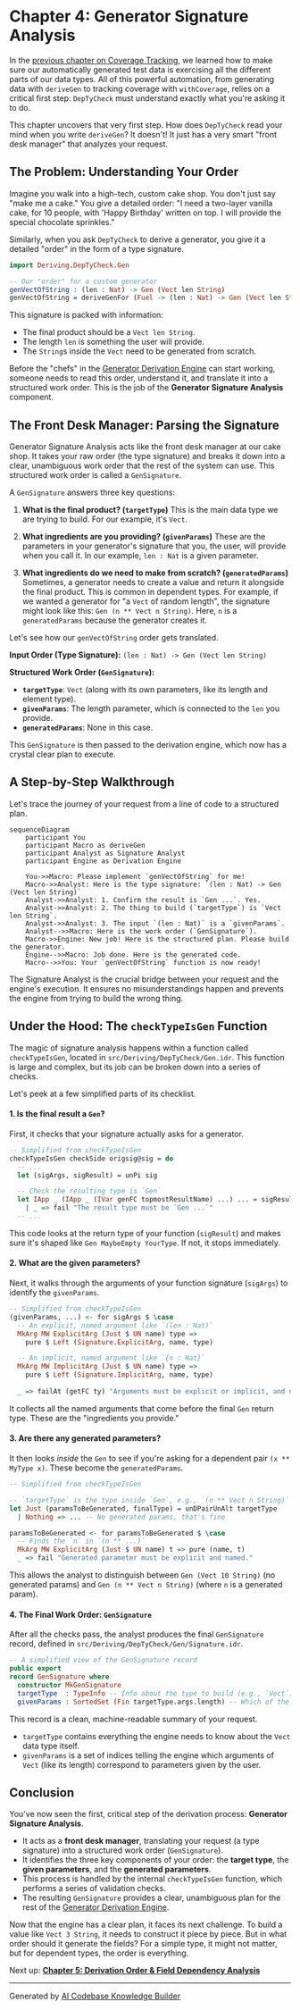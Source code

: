 # Chapter 4: Generator Signature Analysis

In the [previous chapter on Coverage Tracking](03_coverage_tracking_.md), we learned how to make sure our automatically generated test data is exercising all the different parts of our data types. All of this powerful automation, from generating data with `deriveGen` to tracking coverage with `withCoverage`, relies on a critical first step: `DepTyCheck` must understand exactly what you're asking it to do.

This chapter uncovers that very first step. How does `DepTyCheck` read your mind when you write `deriveGen`? It doesn't! It just has a very smart "front desk manager" that analyzes your request.

## The Problem: Understanding Your Order

Imagine you walk into a high-tech, custom cake shop. You don't just say "make me a cake." You give a detailed order: "I need a two-layer vanilla cake, for 10 people, with 'Happy Birthday' written on top. I will provide the special chocolate sprinkles."

Similarly, when you ask `DepTyCheck` to derive a generator, you give it a detailed "order" in the form of a type signature.

```idris
import Deriving.DepTyCheck.Gen

-- Our "order" for a custom generator
genVectOfString : (len : Nat) -> Gen (Vect len String)
genVectOfString = deriveGenFor (Fuel -> (len : Nat) -> Gen (Vect len String))
```
This signature is packed with information:
*   The final product should be a `Vect len String`.
*   The length `len` is something the user will provide.
*   The `String`s inside the `Vect` need to be generated from scratch.

Before the "chefs" in the [Generator Derivation Engine](02_generator_derivation_engine_.md) can start working, someone needs to read this order, understand it, and translate it into a structured work order. This is the job of the **Generator Signature Analysis** component.

## The Front Desk Manager: Parsing the Signature

Generator Signature Analysis acts like the front desk manager at our cake shop. It takes your raw order (the type signature) and breaks it down into a clear, unambiguous work order that the rest of the system can use. This structured work order is called a `GenSignature`.

A `GenSignature` answers three key questions:

1.  **What is the final product? (`targetType`)**
    This is the main data type we are trying to build. For our example, it's `Vect`.

2.  **What ingredients are you providing? (`givenParams`)**
    These are the parameters in your generator's signature that you, the user, will provide when you call it. In our example, `len : Nat` is a given parameter.

3.  **What ingredients do we need to make from scratch? (`generatedParams`)**
    Sometimes, a generator needs to create a value and return it alongside the final product. This is common in dependent types. For example, if we wanted a generator for "a `Vect` of random length", the signature might look like this: `Gen (n ** Vect n String)`. Here, `n` is a `generatedParams` because the generator creates it.

Let's see how our `genVectOfString` order gets translated.

**Input Order (Type Signature):**
`(len : Nat) -> Gen (Vect len String)`

**Structured Work Order (`GenSignature`):**
*   **`targetType`**: `Vect` (along with its own parameters, like its length and element type).
*   **`givenParams`**: The length parameter, which is connected to the `len` you provide.
*   **`generatedParams`**: None in this case.

This `GenSignature` is then passed to the derivation engine, which now has a crystal clear plan to execute.

## A Step-by-Step Walkthrough

Let's trace the journey of your request from a line of code to a structured plan.

```mermaid
sequenceDiagram
    participant You
    participant Macro as deriveGen
    participant Analyst as Signature Analyst
    participant Engine as Derivation Engine

    You->>Macro: Please implement `genVectOfString` for me!
    Macro->>Analyst: Here is the type signature: `(len : Nat) -> Gen (Vect len String)`
    Analyst->>Analyst: 1. Confirm the result is `Gen ...`. Yes.
    Analyst->>Analyst: 2. The thing to build (`targetType`) is `Vect len String`.
    Analyst->>Analyst: 3. The input `(len : Nat)` is a `givenParams`.
    Analyst-->>Macro: Here is the work order (`GenSignature`).
    Macro->>Engine: New job! Here is the structured plan. Please build the generator.
    Engine-->>Macro: Job done. Here is the generated code.
    Macro-->>You: Your `genVectOfString` function is now ready!
```

The Signature Analyst is the crucial bridge between your request and the engine's execution. It ensures no misunderstandings happen and prevents the engine from trying to build the wrong thing.

## Under the Hood: The `checkTypeIsGen` Function

The magic of signature analysis happens within a function called `checkTypeIsGen`, located in `src/Deriving/DepTyCheck/Gen.idr`. This function is large and complex, but its job can be broken down into a series of checks.

Let's peek at a few simplified parts of its checklist.

#### 1. Is the final result a `Gen`?

First, it checks that your signature actually asks for a generator.

```idris
-- Simplified from checkTypeIsGen
checkTypeIsGen checkSide origsig@sig = do
  -- ...
  let (sigArgs, sigResult) = unPi sig

  -- Check the resulting type is `Gen`
  let IApp _ (IApp _ (IVar genFC topmostResultName) ...) ... = sigResult
    | _ => fail "The result type must be `Gen ...`"
  -- ...
```
This code looks at the return type of your function (`sigResult`) and makes sure it's shaped like `Gen MaybeEmpty YourType`. If not, it stops immediately.

#### 2. What are the given parameters?

Next, it walks through the arguments of your function signature (`sigArgs`) to identify the `givenParams`.

```idris
-- Simplified from checkTypeIsGen
(givenParams, ...) <- for sigArgs $ \case
  -- An explicit, named argument like `(len : Nat)`
  MkArg MW ExplicitArg (Just $ UN name) type =>
    pure $ Left (Signature.ExplicitArg, name, type)

  -- An implicit, named argument like `{n : Nat}`
  MkArg MW ImplicitArg (Just $ UN name) type =>
    pure $ Left (Signature.ImplicitArg, name, type)
    
  _ => failAt (getFC ty) "Arguments must be explicit or implicit, and named."
```
It collects all the named arguments that come before the final `Gen` return type. These are the "ingredients you provide."

#### 3. Are there any generated parameters?

It then looks *inside* the `Gen` to see if you're asking for a dependent pair `(x ** MyType x)`. These become the `generatedParams`.

```idris
-- Simplified from checkTypeIsGen

-- `targetType` is the type inside `Gen`, e.g., `(n ** Vect n String)`
let Just (paramsToBeGenerated, finalType) = unDPairUnAlt targetType
  | Nothing => ... -- No generated params, that's fine

paramsToBeGenerated <- for paramsToBeGenerated $ \case
  -- Finds the `n` in `(n ** ...)`
  MkArg MW ExplicitArg (Just $ UN name) t => pure (name, t)
  _ => fail "Generated parameter must be explicit and named."
```
This allows the analyst to distinguish between `Gen (Vect 10 String)` (no generated params) and `Gen (n ** Vect n String)` (where `n` is a generated param).

#### 4. The Final Work Order: `GenSignature`

After all the checks pass, the analyst produces the final `GenSignature` record, defined in `src/Deriving/DepTyCheck/Gen/Signature.idr`.

```idris
-- A simplified view of the GenSignature record
public export
record GenSignature where
  constructor MkGenSignature
  targetType  : TypeInfo -- Info about the type to build (e.g., `Vect`)
  givenParams : SortedSet (Fin targetType.args.length) -- Which of the target's arguments are provided by the user
```
This record is a clean, machine-readable summary of your request.
*   `targetType` contains everything the engine needs to know about the `Vect` data type itself.
*   `givenParams` is a set of indices telling the engine which arguments of `Vect` (like its length) correspond to parameters given by the user.

## Conclusion

You've now seen the first, critical step of the derivation process: **Generator Signature Analysis**.

*   It acts as a **front desk manager**, translating your request (a type signature) into a structured work order (`GenSignature`).
*   It identifies the three key components of your order: the **target type**, the **given parameters**, and the **generated parameters**.
*   This process is handled by the internal `checkTypeIsGen` function, which performs a series of validation checks.
*   The resulting `GenSignature` provides a clear, unambiguous plan for the rest of the [Generator Derivation Engine](02_generator_derivation_engine_.md).

Now that the engine has a clear plan, it faces its next challenge. To build a value like `Vect 3 String`, it needs to construct it piece by piece. But in what order should it generate the fields? For a simple type, it might not matter, but for dependent types, the order is everything.

Next up: **[Chapter 5: Derivation Order & Field Dependency Analysis](05_derivation_order___field_dependency_analysis_.md)**

---

Generated by [AI Codebase Knowledge Builder](https://github.com/The-Pocket/Tutorial-Codebase-Knowledge)